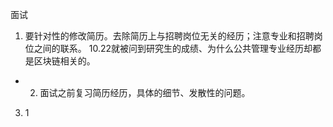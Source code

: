面试

 1. 要针对性的修改简历。去除简历上与招聘岗位无关的经历；注意专业和招聘岗位之间的联系。
   10.22就被问到研究生的成绩、为什么公共管理专业经历却都是区块链相关的。
   
+ 2. 面试之前复习简历经历，具体的细节、发散性的问题。
 3. 1

<!--stackedit_data:
eyJoaXN0b3J5IjpbODg5NzU4ODkwLC01MDU2Njg1MjgsLTE3OT
A1MTcwODZdfQ==
-->